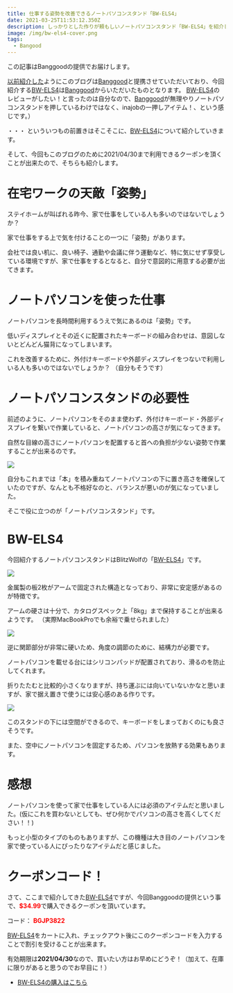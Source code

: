 ```yaml
---
title: 仕事する姿勢を改善できるノートパソコンスタンド「BW-ELS4」
date: 2021-03-25T11:53:12.350Z
description: しっかりとした作りが頼もしいノートパソコンスタンド「BW-ELS4」を紹介します。
image: /img/bw-els4-cover.png
tags:
  - Bangood
---
```

この記事はBanggoodの提供でお届けします。

[以前紹介した](../../post/中国ecサイトbanggood/)ようにこのブログは[Banggood](https://jp.banggood.com/?p=0M092355466124202012)と提携させていただいており、今回紹介する[BW-ELS4](https://www.banggood.com/BlitzWolfBW-ELS4-Laptop-Stand-Bracket-Foldable-Aluminum-Alloy-Laptop-Stand-Heat-Dissipation-Adjustable-Angle-Hold-up-to-8kg-Broad-Compatibility-p-1764855.html?p=0M092355466124202012)は[Banggood](https://jp.banggood.com/?p=0M092355466124202012)からいただいたものとなります。 [BW-ELS4](https://www.banggood.com/BlitzWolfBW-ELS4-Laptop-Stand-Bracket-Foldable-Aluminum-Alloy-Laptop-Stand-Heat-Dissipation-Adjustable-Angle-Hold-up-to-8kg-Broad-Compatibility-p-1764855.html?p=0M092355466124202012)のレビューがしたい！と言ったのは自分なので、[Banggood](https://jp.banggood.com/?p=0M092355466124202012)が無理やりノートパソコンスタンドを押しているわけではなく、inajobの一押しアイテム！、という感じです。）

・・・ といういつもの前置きはそこそこに、[BW-ELS4](https://www.banggood.com/BlitzWolfBW-ELS4-Laptop-Stand-Bracket-Foldable-Aluminum-Alloy-Laptop-Stand-Heat-Dissipation-Adjustable-Angle-Hold-up-to-8kg-Broad-Compatibility-p-1764855.html?p=0M092355466124202012)について紹介していきます。

そして、今回もこのブログのために2021/04/30まで利用できるクーポンを頂くことが出来たので、そちらも紹介します。

# 在宅ワークの天敵「姿勢」

ステイホームが叫ばれる昨今、家で仕事をしている人も多いのではないでしょうか？

家で仕事をする上で気を付けることの一つに「姿勢」があります。

会社では良い机に、良い椅子、通勤や会議に伴う運動など、特に気にせず享受している環境ですが、家で仕事をするとなると、自分で意図的に用意する必要が出てきます。

# ノートパソコンを使った仕事

ノートパソコンを長時間利用するうえで気にあるのは「姿勢」です。

低いディスプレイとその近くに配置されたキーボードの組み合わせは、意図しないとどんどん猫背になってしまいます。

これを改善するために、外付けキーボードや外部ディスプレイをつないで利用しいる人も多いのではないでしょうか？
（自分もそうです）

# ノートパソコンスタンドの必要性

前述のように、ノートパソコンをそのまま使わず、外付けキーボード・外部ディスプレイを繋いで作業していると、ノートパソコンの高さが気になってきます。

自然な目線の高さにノートパソコンを配置すると首への負担が少ない姿勢で作業することが出来るのです。

![](../../img/bw-els4-figure.png)

自分もこれまでは「本」を積み重ねてノートパソコンの下に置き高さを確保していたのですが、なんとも不格好なのと、バランスが悪いのが気になっていました。

そこで役に立つのが「ノートパソコンスタンド」です。

# BW-ELS4

今回紹介するノートパソコンスタンドはBlitzWolfの「[BW-ELS4](https://www.banggood.com/BlitzWolfBW-ELS4-Laptop-Stand-Bracket-Foldable-Aluminum-Alloy-Laptop-Stand-Heat-Dissipation-Adjustable-Angle-Hold-up-to-8kg-Broad-Compatibility-p-1764855.html?p=0M092355466124202012)」です。

![](../../img/bw-els4-overview.jpg)

金属製の板2枚がアームで固定された構造となっており、非常に安定感があるのが特徴です。

アームの硬さは十分で、カタログスペック上「8kg」まで保持することが出来るようです。
（実際MacBookProでも余裕で乗せられました）

![](../../img/bw-els4-under-storage.jpg)

逆に関節部分が非常に硬いため、角度の調節のために、結構力が必要です。

ノートパソコンを載せる台にはシリコンパッドが配置されており、滑るのを防止してくれます。

折りたたむと比較的小さくなりますが、持ち運ぶには向いていないかなと思いますが、家で据え置きで使うには安心感のある作りです。

![](../../img/bw-els4-fold.jpg)

このスタンドの下には空間ができるので、キーボードをしまっておくのにも良さそうです。

また、空中にノートパソコンを固定するため、パソコンを放熱する効果もあります。

# 感想

ノートパソコンを使って家で仕事をしている人には必須のアイテムだと思いました。(仮にこれを買わないとしても、ぜひ何かでパソコンの高さを高くしてください！！)

もっと小型のタイプのものもありますが、この機種は大き目のノートパソコンを家で使っている人にぴったりなアイテムだと感じました。

# クーポンコード！

さて、ここまで紹介してきた[BW-ELS4](https://www.banggood.com/BlitzWolfBW-ELS4-Laptop-Stand-Bracket-Foldable-Aluminum-Alloy-Laptop-Stand-Heat-Dissipation-Adjustable-Angle-Hold-up-to-8kg-Broad-Compatibility-p-1764855.html?p=0M092355466124202012)ですが、今回Banggoodの提供という事で、<span style="color:red">**$34.99**</span>で購入できるクーポンを頂いています。

コード：
<span style="color:red">**BGJP3822**</span>

[BW-ELS4](https://www.banggood.com/BlitzWolfBW-ELS4-Laptop-Stand-Bracket-Foldable-Aluminum-Alloy-Laptop-Stand-Heat-Dissipation-Adjustable-Angle-Hold-up-to-8kg-Broad-Compatibility-p-1764855.html?p=0M092355466124202012)をカートに入れ、チェックアウト後にこのクーポンコードを入力することで割引を受けることが出来ます。

有効期限は**2021/04/30**なので、買いたい方はお早めにどうぞ！（加えて、在庫に限りがあると思うのでお早目に！）

* [BW-ELS4の購入はこちら](https://www.banggood.com/BlitzWolfBW-ELS4-Laptop-Stand-Bracket-Foldable-Aluminum-Alloy-Laptop-Stand-Heat-Dissipation-Adjustable-Angle-Hold-up-to-8kg-Broad-Compatibility-p-1764855.html?p=0M092355466124202012)
